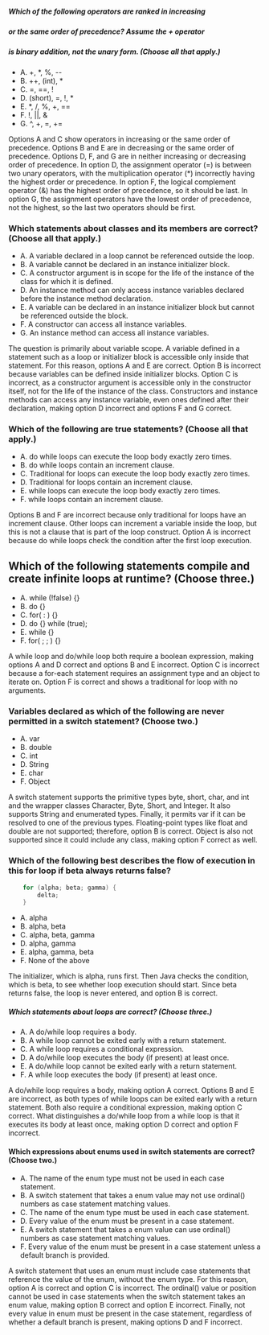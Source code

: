 ##### Which of the following operators are ranked in increasing
##### or the same order of precedence? Assume the + operator
##### is binary addition, not the unary form. (Choose all that apply.)
* A. +, *, %, --
* B. ++, (int), *
* C. =, ==, !
* D. (short), =, !, *
* E. *, /, %, +, ==
* F. !, ||, &
* G. ^, +, =, +=

Options A and C show operators in increasing or the same order of precedence.
Options B and E are in decreasing or the same order of precedence.
Options D, F, and G are in neither increasing or decreasing order of precedence.
In option D, the assignment operator (=) is between two unary operators,
with the multiplication operator (*) incorrectly having the highest order or precedence.
In option F, the logical complement operator (&) has the highest order of precedence, so it should be last.
In option G, the assignment operators have the lowest order of precedence, not the highest,
so the last two operators should be first.

### Which statements about classes and its members are correct? (Choose all that apply.)
* A. A variable declared in a loop cannot be referenced outside the loop.
* B. A variable cannot be declared in an instance initializer block.
* C. A constructor argument is in scope for the life of the instance of the class for which it is defined.
* D. An instance method can only access instance variables declared before the instance method declaration.
* E. A variable can be declared in an instance initializer block but cannot be referenced outside the block.
* F. A constructor can access all instance variables.
* G. An instance method can access all instance variables.

The question is primarily about variable scope.
A variable defined in a statement such as a loop or initializer
block is accessible only inside that statement.
For this reason, options A and E are correct.
Option B is incorrect because variables
can be defined inside initializer blocks.
Option C is incorrect, as a constructor argument is accessible
only in the constructor itself, not for the life of the instance of the class.
Constructors and instance methods can access any instance variable,
even ones defined after their declaration, making option D incorrect and options F and G correct.

### Which of the following are true statements? (Choose all that apply.)
* A. do while loops can execute the loop body exactly zero times.
* B. do while loops contain an increment clause.
* C. Traditional for loops can execute the loop body exactly zero times.
* D. Traditional for loops contain an increment clause.
* E. while loops can execute the loop body exactly zero times.
* F. while loops contain an increment clause.

Options B and F are incorrect because only traditional for loops have an increment clause.
Other loops can increment a variable inside the loop, but this is not a clause that is part of the loop construct.
Option A is incorrect because do while loops check the condition after the first loop execution.

## Which of the following statements compile and create infinite loops at runtime? (Choose three.)
*  A. while (!false) {}
*  B. do {}
*  C. for( : ) {}
*  D. do {} while (true);
*  E. while {}
*  F. for( ; ; ) {}

A while loop and do/while loop both require a boolean expression,
making options A and D correct and options B and E incorrect.
Option C is incorrect because
a for-each statement requires an assignment type and an object to iterate on.
Option F is correct and shows a traditional for loop with no arguments.

### Variables declared as which of the following are never permitted in a switch statement? (Choose two.)
*  A. var
*  B. double
*  C. int
*  D. String
*  E. char
*  F. Object

A switch statement supports the primitive types byte, short, char,
and int and the wrapper classes Character, Byte, Short, and Integer.
It also supports String and enumerated types.
Finally, it permits var if it can be resolved to one of the previous types.
Floating-point types like float and double are not supported;
therefore, option B is correct.
Object is also not supported since it could include any class,
making option F correct as well.

### Which of the following best describes the flow of execution in this for loop if beta always returns false?
```Java
    for (alpha; beta; gamma) {
        delta;
    }
```
*  A. alpha
*  B. alpha, beta
*  C. alpha, beta, gamma
*  D. alpha, gamma
*  E. alpha, gamma, beta
*  F. None of the above

The initializer, which is alpha, runs first. Then Java checks the condition,
which is beta, to see whether loop execution should start.
Since beta returns false, the loop is never entered, and option B is correct.

##### Which statements about loops are correct? (Choose three.)
* A. A do/while loop requires a body.
* B. A while loop cannot be exited early with a return statement.
* C. A while loop requires a conditional expression.
* D. A do/while loop executes the body (if present) at least once.
* E. A do/while loop cannot be exited early with a return statement.
* F. A while loop executes the body (if present) at least once.

A do/while loop requires a body, making option A correct.
Options B and E are incorrect, as both types of
while loops can be exited early with a return statement.
Both also require a conditional expression, making option C correct.
What distinguishes a do/while loop
from a while loop is that it executes
its body at least once, making option D correct and option F incorrect.

#### Which expressions about enums used in switch statements are correct? (Choose two.)
* A. The name of the enum type must not be used in each case statement.
* B. A switch statement that takes a enum value may not use ordinal() numbers as case statement matching values.
* C. The name of the enum type must be used in each case statement.
* D. Every value of the enum must be present in a case statement.
* E. A switch statement that takes a enum value can use ordinal() numbers as case statement matching values.
* F. Every value of the enum must be present in a case statement unless a default branch is provided.

A switch statement that uses an enum must include case statements
that reference the value of the enum, without the enum type.
For this reason, option A is correct and option C is incorrect.
The ordinal() value or position cannot be used in case statements
when the switch statement takes an enum value, making option B correct and option E incorrect.
Finally, not every value in enum must be present in the case statement,
regardless of whether a default branch is present, making options D and F incorrect.

